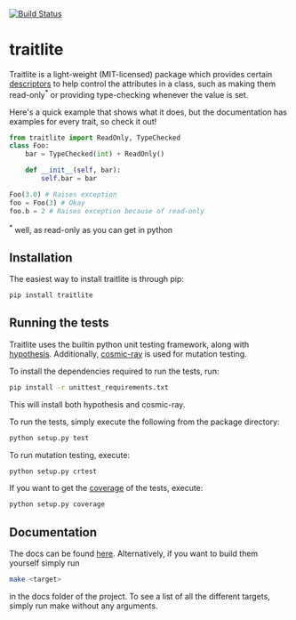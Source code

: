 [![Build Status](https://travis-ci.org/lejar/traitlite.svg?branch=master)](https://travis-ci.org/lejar/traitlite)

# traitlite

Traitlite is a light-weight (MIT-licensed) package which provides certain [descriptors](https://docs.python.org/3/howto/descriptor.html) to help control the attributes in a class, such as making them read-only<sup>\*</sup> or providing type-checking whenever the value is set. 

Here's a quick example that shows what it does, but the documentation has examples for every trait, so check it out!
```python
from traitlite import ReadOnly, TypeChecked
class Foo:
    bar = TypeChecked(int) + ReadOnly()

    def __init__(self, bar):
        self.bar = bar

Foo(3.0) # Raises exception
foo = Foo(3) # Okay
foo.b = 2 # Raises exception because of read-only
```

<sup>\*</sup> well, as read-only as you can get in python

## Installation

The easiest way to install traitlite is through pip:

```bash
pip install traitlite
```

## Running the tests

Traitlite uses the builtin python unit testing framework, along with [hypothesis](https://hypothesis.works/). Additionally, [cosmic-ray](https://github.com/sixty-north/cosmic-ray) is used for mutation testing.

To install the dependencies required to run the tests, run:
```bash
pip install -r unittest_requirements.txt
```
This will install both hypothesis and cosmic-ray.

To run the tests, simply execute the following from the package directory:

```bash
python setup.py test
```

To run mutation testing, execute:
```bash
python setup.py crtest
```

If you want to get the [coverage](https://github.com/nedbat/coveragepy) of the tests, execute:

```bash
python setup.py coverage
```

## Documentation

The docs can be found [here](https://traitlite.readthedocs.io/en/latest/). Alternatively, if you want to build them yourself simply run

```bash
make <target>
```
in the docs folder of the project. To see a list of all the different targets, simply run make without any arguments.
